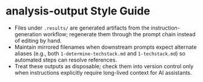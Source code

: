 # analysis-output Style Guide

- Files under `.results/` are generated artifacts from the instruction-generation workflow; regenerate them through the prompt chain instead of editing by hand.
- Maintain mirrored filenames when downstream prompts expect alternate aliases (e.g., both `1-determine-techstack.md` and `1-techstack.md`) so automated steps can resolve references.
- Treat these outputs as disposable; check them into version control only when instructions explicitly require long-lived context for AI assistants.

